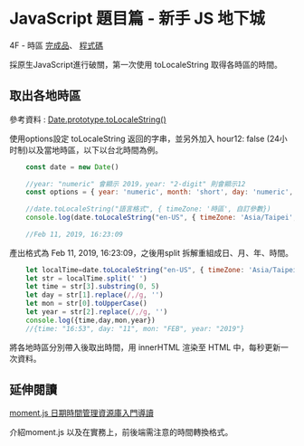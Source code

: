 # JavaScript 題目篇 - 新手 JS 地下城
4F - 時區
 <a href="https://huiyuliz.github.io/time-zone/" target="_blank">完成品</a>、
 <a href="https://github.com/HuiyuLiz/time-zone" target="_blank">程式碼</a>
 
 採原生JavaScript進行破關，第一次使用 toLocaleString 取得各時區的時間。



## 取出各地時區
參考資料 : <a href="https://developer.mozilla.org/zh-CN/docs/Web/JavaScript/Reference/Global_Objects/Date/toLocaleString" target="_blank">Date.prototype.toLocaleString()</a>

使用options設定 toLocaleString 返回的字串，並另外加入 hour12: false (24小时制)以及當地時區，以下以台北時間為例。
    
```javascript
    const date = new Date()
    
    //year: "numeric" 會顯示 2019，year: "2-digit" 則會顯示12    
    const options = { year: 'numeric', month: 'short', day: 'numeric', hour: 'numeric', minute: 'numeric', second: 'numeric', hour12: false }
    
    //date.toLocaleString("語言格式", { timeZone: '時區', 自訂參數})    
    console.log(date.toLocaleString("en-US", { timeZone: 'Asia/Taipei', ...options }));    
    
    //Feb 11, 2019, 16:23:09
```

產出格式為 Feb 11, 2019, 16:23:09，之後用split 拆解重組成日、月、年、時間。
```javascript
    let localTime=date.toLocaleString("en-US", { timeZone: 'Asia/Taipei', ...options })
    let str = localTime.split(' ')
    let time = str[3].substring(0, 5)
    let day = str[1].replace(/,/g, '')
    let mon = str[0].toUpperCase()
    let year = str[2].replace(/,/g, '')
    console.log({time,day,mon,year})
    //{time: "16:53", day: "11", mon: "FEB", year: "2019"}
```

將各地時區分別帶入後取出時間，用 innerHTML 渲染至 HTML 中，每秒更新一次資料。


## 延伸閱讀
<a href="https://www.youtube.com/watch?v=DDu78WvmpB0" target="_blank">moment.js 日期時間管理資源庫入門導讀</a>

介紹moment.js 以及在實務上，前後端需注意的時間轉換格式。
